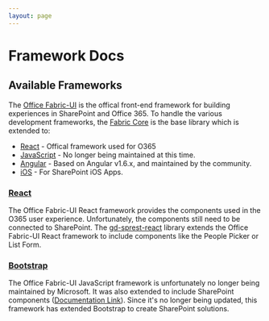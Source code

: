 ```yaml
---
layout: page
---
```

# Framework Docs

## Available Frameworks

The [Office Fabric-UI](https://developer.microsoft.com/en-us/fabric) is the offical front-end framework for building experiences in SharePoint and Office 365. To handle the various development frameworks, the [Fabric Core](https://developer.microsoft.com/en-us/fabric#/styles) is the base library which is extended to:

* [React](https://developer.microsoft.com/en-us/fabric#/components) - Offical framework used for O365
* [JavaScript](https://developer.microsoft.com/en-us/fabric-js) - No longer being maintained at this time.
* [Angular](https://developer.microsoft.com/en-us/fabric#/angular-js) - Based on Angular v1.6.x, and maintained by the community.
* [iOS](https://developer.microsoft.com/en-us/fabric#/fabric-ios) - For SharePoint iOS Apps.

### [React](react)

The Office Fabric-UI React framework provides the components used in the O365 user experience. Unfortunately, the components still need to be connected to SharePoint. The [gd-sprest-react](react) library extends the Office Fabric-UI React framework to include components like the People Picker or List Form.

### [Bootstrap](bs)

The Office Fabric-UI JavaScript framework is unfortunately no longer being maintained by Microsoft. It was also extended to include SharePoint components ([Documentation Link](js)). Since it's no longer being updated, this framework has extended Bootstrap to create SharePoint solutions.
